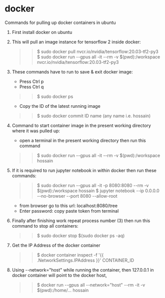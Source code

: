 # docker
Commands for pulling up docker containers in ubuntu

1. First install docker on ubuntu

2. This will pull an image instance for tensorflow 2 inside docker:
   >> $ sudo docker pull nvcr.io/nvidia/tensorflow:20.03-tf2-py3
   >> $ sudo docker run --gpus all -it --rm -v $(pwd):/workspace nvcr.io/nvidia/tensorflow:20.03-tf2-py3
   
3. These commands have to run to save & exit docker image:
   - Press Ctrl p
   - Press Ctrl q
   >> $ sudo docker ps 
   - Copy the ID of the latest running image
   >> $ sudo docker commit ID name         (any name i.e. hossain)

4. Command to start container image in the present working directory where it was pulled up:
   - open a terminal in the present working directory then run this command
   >> $ sudo docker run --gpus all -it --rm -v $(pwd):/workspace hossain
   
5. If it is required to run jupyter notebook in within docker then run these commands:
   >> $ sudo docker run --gpus all -it -p 8080:8080 --rm -v $(pwd):/workspace hossain
   >> $ jupyter notebook --ip 0.0.0.0 --no-browser --port 8080 --allow-root
   - from browser go to this url: 
     localhost:8080/tree
   - Enter password: copy paste token from terminal
6. Finally after finishing work repeat process number (3) then run this command to stop all containers:
   >> $ sudo docker stop $(sudo docker ps -aq)

7. Get the IP Address of the docker container
   >> $ docker container inspect -f '{{ .NetworkSettings.IPAddress }}' CONTAINER_ID
8. Using --network="host" while running the container, then 127.0.0.1 in docker container will point to the docker host,
   >> $ docker run --gpus all --network="host" --rm -it -v $(pwd):/home/... hossain
